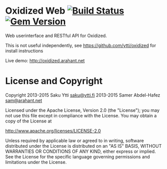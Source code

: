 # Oxidized Web [![Build Status](https://travis-ci.org/ytti/oxidized-web.svg)](https://travis-ci.org/ytti/oxidized-web) [![Gem Version](https://badge.fury.io/rb/oxidized-web.svg)](http://badge.fury.io/rb/oxidized-web)

Web userinterface and RESTful API for Oxidized.

This is not useful independently, see https://github.com/ytti/oxidized for install instructions

Live demo: http://oxidized.arahant.net

# License and Copyright

Copyright 2013-2015 Saku Ytti <saku@ytti.fi>
          2013-2015 Samer Abdel-Hafez <sam@arahant.net>


Licensed under the Apache License, Version 2.0 (the "License");
you may not use this file except in compliance with the License.
You may obtain a copy of the License at

  http://www.apache.org/licenses/LICENSE-2.0

Unless required by applicable law or agreed to in writing, software
distributed under the License is distributed on an "AS IS" BASIS,
WITHOUT WARRANTIES OR CONDITIONS OF ANY KIND, either express or implied.
See the License for the specific language governing permissions and
limitations under the License.
